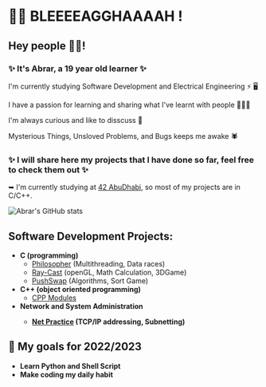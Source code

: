 
# 🧟‍♀️ BLEEEEAGGHAAAAH !
## Hey people ✌🏼!
### ✨ It's Abrar, a 19 year old learner ✨

I'm currently studying Software Development and Electrical Engineering ⚡️ 🖥

I have a passion for learning and sharing what I've learnt with people 👩🏻‍💻

I'm always curious and like to disscuss 🔎

Mysterious Things, Unsloved Problems, and Bugs keeps me awake 🕷

### ✨ I will share here my projects that I have done so far, feel free to check them out ✨

➥ I'm currently studying at [42 AbuDhabi](https://42abudhabi.ae/), so most of my projects are in C/C++.

![Abrar's GitHub stats](https://github-readme-stats.vercel.app/api?username=Saxsori&count_private=true&theme=tokyonight&show_icons=true&hide=issues&show_owner=true)

## Software Development Projects:
- <b>C (programming)</b>
  - [Philosopher](https://github.com/Saxsori/Philosopher) (Multithreading, Data races)
  - [Ray-Cast](https://github.com/Saxsori/ray-cast) (openGL, Math Calculation, 3DGame)
  - [PushSwap](https://github.com/Saxsori/Push_Swap) (Algorithms, Sort Game)
- <b>C++ (object oriented programming)</b>
  - [CPP Modules](https://github.com/Saxsori/CPP_Modules)
- <b>Network and System Administration
  - [Net Practice](https://github.com/Saxsori/Net_Practice) (TCP/IP addressing, Subnetting)

## 🎯 My goals for 2022/2023 
- Learn Python and Shell Script
- Make coding my daily habit
